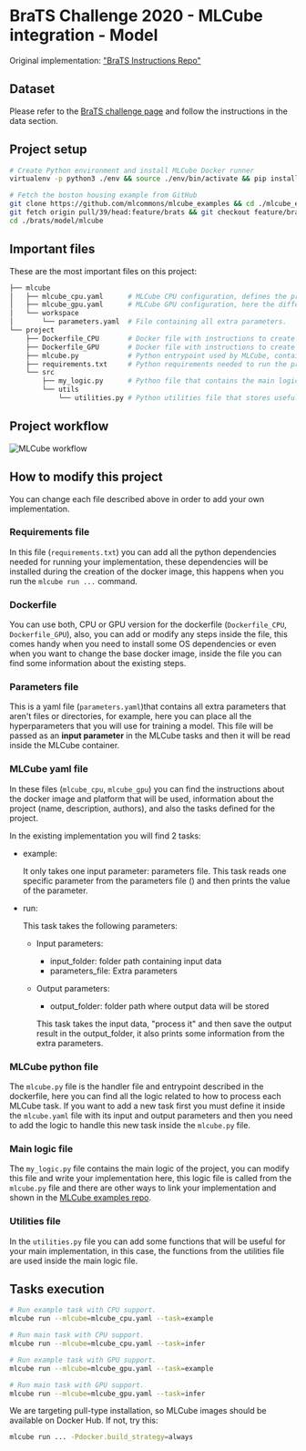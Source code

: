 # BraTS Challenge 2020 - MLCube integration - Model

Original implementation: ["BraTS Instructions Repo"](https://github.com/BraTS/Instructions)

## Dataset

Please refer to the [BraTS challenge page](http://braintumorsegmentation.org/) and follow the instructions in the data section.

## Project setup

```bash
# Create Python environment and install MLCube Docker runner 
virtualenv -p python3 ./env && source ./env/bin/activate && pip install mlcube-docker

# Fetch the boston housing example from GitHub
git clone https://github.com/mlcommons/mlcube_examples && cd ./mlcube_examples
git fetch origin pull/39/head:feature/brats && git checkout feature/brats
cd ./brats/model/mlcube
```

## Important files

These are the most important files on this project:

```bash
├── mlcube
│   ├── mlcube_cpu.yaml      # MLCube CPU configuration, defines the project, author, platform, docker and tasks.
│   ├── mlcube_gpu.yaml      # MLCube GPU configuration, here the difference is the target dockerfile.
│   └── workspace
│       └── parameters.yaml  # File containing all extra parameters.
└── project
    ├── Dockerfile_CPU       # Docker file with instructions to create the image for the CPU version.
    ├── Dockerfile_GPU       # Docker file with instructions to create the image for the GPU version.
    ├── mlcube.py            # Python entrypoint used by MLCube, contains the logic for MLCube tasks.
    ├── requirements.txt     # Python requirements needed to run the project inside Docker.
    └── src
        ├── my_logic.py      # Python file that contains the main logic of the project.
        └── utils
            └── utilities.py # Python utilities file that stores useful functions.
```

## Project workflow

![MLCube workflow](https://i.imgur.com/qXRp3Tb.png)

## How to modify this project

You can change each file described above in order to add your own implementation.

### Requirements file

In this file (`requirements.txt`) you can add all the python dependencies needed for running your implementation, these dependencies will be installed during the creation of the docker image, this happens when you run the ```mlcube run ...``` command.

### Dockerfile

You can use both, CPU or GPU version for the dockerfile (`Dockerfile_CPU`, `Dockerfile_GPU`), also, you can add or modify any steps inside the file, this comes handy when you need to install some OS dependencies or even when you want to change the base docker image, inside the file you can find some information about the existing steps.

### Parameters file

This is a yaml file (`parameters.yaml`)that contains all extra parameters that aren't files or directories, for example, here you can place all the hyperparameters that you will use for training a model. This file will be passed as an **input parameter** in the MLCube tasks and then it will be read inside the MLCube container.

### MLCube yaml file

In these files (`mlcube_cpu`, `mlcube_gpu`) you can find the instructions about the docker image and platform that will be used, information about the project (name, description, authors), and also the tasks defined for the project.

In the existing implementation you will find 2 tasks:

* example:

    It only takes one input parameter: parameters file.
    This task reads one specific parameter from the parameters file () and then prints the value of the parameter.

* run:

    This task takes the following parameters:

  * Input parameters:
    * input_folder: folder path containing input data
    * parameters_file: Extra parameters
  * Output parameters:
    * output_folder: folder path where output data will be stored

    This task takes the input data, "process it" and then save the output result in the output_folder, it also prints some information from the extra parameters.

### MLCube python file

The `mlcube.py` file is the handler file and entrypoint described in the dockerfile, here you can find all the logic related to how to process each MLCube task. If you want to add a new task first you must define it inside the `mlcube.yaml` file with its input and output parameters and then you need to add the logic to handle this new task inside the `mlcube.py` file.

### Main logic file

The `my_logic.py` file contains the main logic of the project, you can modify this file and write your implementation here, this logic file is called from the `mlcube.py` file and there are other ways to link your implementation and shown in the [MLCube examples repo](https://github.com/mlcommons/mlcube_examples).

### Utilities file

In the `utilities.py` file you can add some functions that will be useful for your main implementation, in this case, the functions from the utilities file are used inside the main logic file.

## Tasks execution

```bash
# Run example task with CPU support.
mlcube run --mlcube=mlcube_cpu.yaml --task=example

# Run main task with CPU support.
mlcube run --mlcube=mlcube_cpu.yaml --task=infer

# Run example task with GPU support.
mlcube run --mlcube=mlcube_gpu.yaml --task=example

# Run main task with GPU support.
mlcube run --mlcube=mlcube_gpu.yaml --task=infer
```

We are targeting pull-type installation, so MLCube images should be available on Docker Hub. If not, try this:

```Bash
mlcube run ... -Pdocker.build_strategy=always
```
